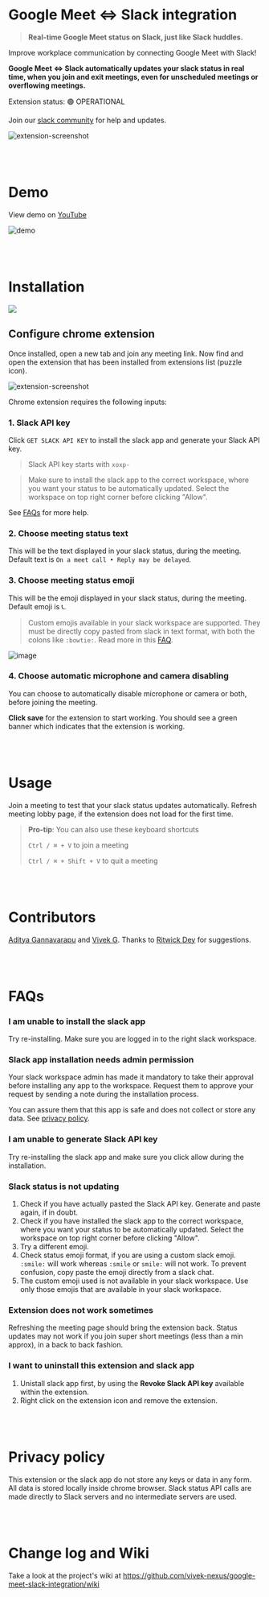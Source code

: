 # Google Meet ⇔ Slack integration

> **Real-time Google Meet status on Slack, just like Slack huddles.**

Improve workplace communication by connecting Google Meet with Slack!

**Google Meet ⇔ Slack automatically updates your slack status in real time, when you join and exit meetings, even for unscheduled meetings or overflowing meetings.**

Extension status: 🟢 OPERATIONAL

Join our [slack community](https://join.slack.com/t/vivek-nexus/shared_invite/zt-1baltvk0g-KAOVMiMYnEFbYMWyyIfZwg) for help and updates.


![extension-screenshot](/extension_screenshot.png)



<br><br>

# Demo
View demo on [YouTube](https://www.youtube.com/watch?v=XtJR7ox_WH4)

![demo](/demo.gif)

<br><br>


# Installation
<a href="https://chromewebstore.google.com/detail/google-meet-%E2%87%94-slack-integ/kddjlbegfaiogihndmglihcgommbjmkc" target="_blank">
<img src="https://storage.googleapis.com/web-dev-uploads/image/WlD8wC6g8khYWPJUsQceQkhXSlv1/iNEddTyWiMfLSwFD6qGq.png" />
</a>

## Configure chrome extension
Once installed, open a new tab and join any meeting link. Now find and open the extension that has been installed from extensions list (puzzle icon).

![extension-screenshot](/extension_screenshot.png)

Chrome extension requires the following inputs:
### 1. Slack API key
Click `GET SLACK API KEY` to install the slack app and generate your Slack API key.
> Slack API key starts with `xoxp-` 

> Make sure to install the slack app to the correct workspace, where you want your status to be automatically updated. Select the workspace on top right corner before clicking "Allow".

See [FAQs](#faqs)  for more help.

### 2. Choose meeting status text
This will be the text displayed in your slack status, during the meeting. Default text is `On a meet call • Reply may be delayed`.

### 3. Choose meeting status emoji
This will be the emoji displayed in your slack status, during the meeting. Default emoji is 📞.


> Custom emojis available in your slack workspace are supported. They must be directly copy pasted from slack in text format, with both the colons like `:bowtie:`. Read more in this [FAQ](#slack-status-is-not-updating).

![image](https://user-images.githubusercontent.com/26523871/164879068-b9cf8fcf-7d50-4a33-9856-0dc3cd94bd64.png)

### 4. Choose automatic microphone and camera disabling
You can choose to automatically disable microphone or camera or both, before joining the meeting.

**Click save** for the extension to start working. You should see a green banner which indicates that the extension is working.

<br><br>


# Usage
Join a meeting to test that your slack status updates automatically. Refresh meeting lobby page, if the extension does not load for the first time.

> **Pro-tip**: You can also use these keyboard shortcuts
> 
>  `Ctrl / ⌘ + V` to join a meeting
> 
> `Ctrl / ⌘ + Shift + V` to quit a meeting


<br><br>


# Contributors
[Aditya Gannavarapu](https://github.com/aditya-67) and [Vivek G](https://github.com/vivek-nexus). Thanks to [Ritwick Dey](https://github.com/ritwickdey) for suggestions.

<br><br>

# FAQs

### I am unable to install the slack app

Try re-installing. Make sure you are logged in to the right slack workspace.


### Slack app installation needs admin permission
Your slack workspace admin has made it mandatory to take their approval before installing any app to the workspace. Request them to approve your request by sending a note during the installation process.

You can assure them that this app is safe and does not collect or store any data. See [privacy policy](#privacy-policy).

### I am unable to generate Slack API key
Try re-installing the slack app and make sure you click allow during the installation.

### Slack status is not updating
1. Check if you have actually pasted the Slack API key. Generate and paste again, if in doubt.
2. Check if you have installed the slack app to the correct workspace, where you want your status to be automatically updated. Select the workspace on top right corner before clicking "Allow".
3. Try a different emoji.
4. Check status emoji format, if you are using a custom slack emoji. `:smile:` will work whereas `:smile` or `smile:` will not work. To prevent confusion, copy paste the emoji directly from a slack chat.
5. The custom emoji used is not available in your slack workspace. Use only those emojis that are available in your slack workspace.

### Extension does not work sometimes
Refreshing the meeting page should bring the extension back. Status updates may not work if you join super short meetings (less than a min approx), in a back to back fashion.

### I want to uninstall this extension and slack app
1. Unistall slack app first, by using the **Revoke Slack API key** available within the extension.
2. Right click on the extension icon and remove the extension.

<br><br>

# Privacy policy
This extension or the slack app do not store any keys or data in any form. All data is stored locally inside chrome browser. Slack status API calls are made directly to Slack servers and no intermediate servers are used.

<br><br>

# Change log and Wiki
Take a look at the project's wiki at https://github.com/vivek-nexus/google-meet-slack-integration/wiki


